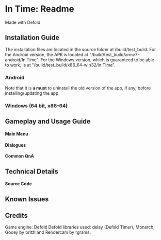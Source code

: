 # In Time: Readme
Made with Defold

## Installation Guide
The installation files are located in the source folder at /build/test_build. For the Android version, the APK is located at "/build/test_build/armv7-android/In Time". For the Windows version, which is guaranteed to be able to work, is at "/build/test_build/x86_64-win32/In Time".

### Android
  Note that it is **a must** to uninstall the old version of the app, if any, before installing/updating the app.


### Windows (64 bit, x86-64)
  

## Gameplay and Usage Guide
#### Main Menu

#### Dialogues

#### Common QnA

## Technical Details
#### Source Code

## Known Issues

## Credits
Game engine: Defold
Defold libraries used: delay (Defold Timer), Monarch, Gooey by britzl and Rendercam by rgrams.
